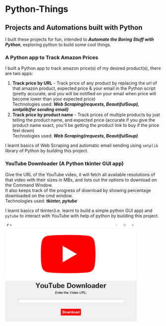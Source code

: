 # Python-Things
## Projects and Automations built with Python
I built these projects for fun, intended to ***Automate the Boring Stuff with Python***, exploring python to build some cool things.

### A Python app to Track Amazon Prices
I built a Python app to track amazon price(s) of my desired product(s), there are two apps:
1) **Track price by URL** - Track price of any product by replacing the url of that amazon product, expected price & your email in the Python script (pretty accurate, and you will be notified on your email when price will become lower than your expected price)<br>
Technologies used: ***Web Scraping(requests, BeautifulSoup), smtplib(for sending email)***
2) **Track price by product name** - Track prices of multiple products by just telling the product name, and expected price (accurate if you give the product name exact, you'll be getting the product link to buy if the price feel down)<br>
Technologies used: ***Web Scraping(requests, BeautifulSoup)***

I learnt basics of Web Scraping and automatic email sending using `smtplib` library of Python by building this project.

### YouTube Downloader (A Python tkinter GUI app)
Give the URL of the YouTube video, it will fetch all available resolutions of that video with their sizes in MBs, and lists out the options to download on the Command Window.<br>
It also keeps track of the progress of download by showing percentage downloaded on the cmd window.<br>
Technologies used: ***tkinter, pytube***

I learnt basics of tkinter(i.e. learnt to build a simple python GUI app) and `pytube` to interact with YouTube with help of python by building this project.

<img src="YouTube Downloader/youtube downloader.PNG" width="425"/>
